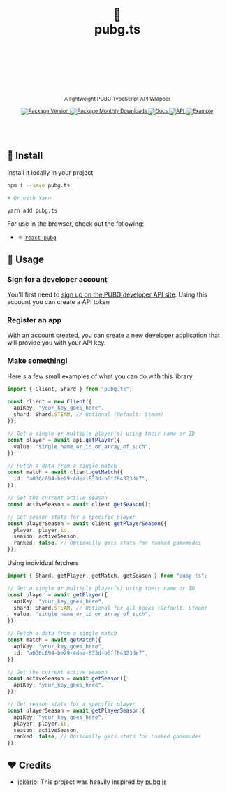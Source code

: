 <div align="center">
  <h1>
    <br/>
    <br/>
    🐔
    <br />
    pubg.ts
    <br />
    <br />
    <br />
    <br />
  </h1>
  <sup>
    <br />
    A lightweight PUBG TypeScript API Wrapper</em>
    <br />
    <br />
    <a href="https://www.npmjs.com/package/pubg.ts">
       <img src="https://img.shields.io/npm/v/pubg.ts?label=%20&style=for-the-badge" alt="Package Version" />
    </a>
    <a href="https://www.npmjs.com/package/pubg.ts">
      <img src="https://img.shields.io/npm/dm/pubg.ts?label=%20&style=for-the-badge" alt="Package Monthly Downloads" />
    </a>
    <a href="https://github.com/nurodev/pubg.ts">
      <img src="https://img.shields.io/badge/-Docs-blue.svg?style=for-the-badge" alt="Docs" />
    </a>
    <a href="https://documentation.pubg.com/">
      <img src="https://img.shields.io/badge/-API-yellow.svg?style=for-the-badge" alt="API" />
    </a>
    <a href="https://github.com/nurodev/pubg.ts">
      <img src="https://img.shields.io/badge/-Example-white.svg?style=for-the-badge" alt="Example" />
    </a>
  </sup>
  <br />
  <br />
  <br />
  <br />
</div>

## 🚀 Install

Install it locally in your project

```bash
npm i --save pubg.ts

# Or with Yarn

yarn add pubg.ts
```

For use in the browser, check out the following:

- ⚛️ [`react-pubg`](https://github.com/nurodev/react-pubg)

## 🦄 Usage

### Sign for a developer account

You'll first need to [sign up on the PUBG developer API site](https://developer.playbattlegrounds.com/). Using this account you can create a API token

### Register an app

With an account created, you can [create a new developer application](https://developer.playbattlegrounds.com/apps/new?locale=en) that will provide you with your API key.

### Make something!

Here's a few small examples of what you can do with this library

```typescript
import { Client, Shard } from "pubg.ts";

const client = new Client({
  apiKey: "your_key_goes_here",
  shard: Shard.STEAM, // Optional (Default: Steam)
});

// Get a single or multiple player(s) using their name or ID
const player = await api.getPlayer({
  value: "single_name_or_id_or_array_of_such",
});

// Fetch a data from a single match
const match = await client.getMatch({
  id: "a036c694-be29-4dea-833d-b6ff84323de7",
});

// Get the current active season
const activeSeason = await client.getSeason();

// Get season stats for a specific player
const playerSeason = await client.getPlayerSeason({
  player: player.id,
  season: activeSeason,
  ranked: false, // Optionally gets stats for ranked gamemodes
});
```

Using individual fetchers

```typescript
import { Shard, getPlayer, getMatch, getSeason } from "pubg.ts";

// Get a single or multiple player(s) using their name or ID
const player = await getPlayer({
  apiKey: "your_key_goes_here",
  shard: Shard.STEAM, // Optional for all hooks (Default: Steam)
  value: "single_name_or_id_or_array_of_such",
});

// Fetch a data from a single match
const match = await getMatch({
  apiKey: "your_key_goes_here",
  id: "a036c694-be29-4dea-833d-b6ff84323de7",
});

// Get the current active season
const activeSeason = await getSeason({
  apiKey: "your_key_goes_here",
});

// Get season stats for a specific player
const playerSeason = await getPlayerSeason({
  apiKey: "your_key_goes_here",
  player: player.id,
  season: activeSeason,
  ranked: false, // Optionally gets stats for ranked gamemodes
});
```

## ❤️ Credits

- [ickerio](https://github.com/ickerio): This project was heavily inspired by [pubg.js](https://github.com/ickerio/pubg.js)
